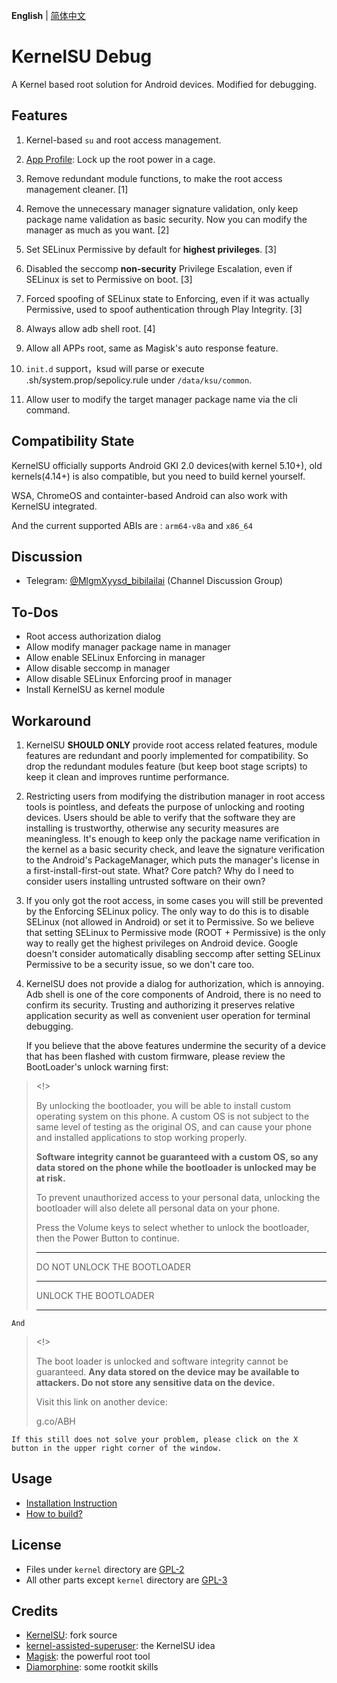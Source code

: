 **English** | [简体中文](README_CN.md)

# KernelSU Debug

A Kernel based root solution for Android devices. Modified for debugging.

## Features

1. Kernel-based `su` and root access management.
2. [App Profile](https://kernelsu.org/guide/app-profile.html): Lock up the root power in a cage.

3. Remove redundant module functions, to make the root access management cleaner. [1]
4. Remove the unnecessary manager signature validation, only keep package name validation as basic security. Now you can modify the manager as much as you want. [2]
5. Set SELinux Permissive by default for **highest privileges**. [3]
6. Disabled the seccomp **non-security** Privilege Escalation, even if SELinux is set to Permissive on boot. [3]
7. Forced spoofing of SELinux state to Enforcing, even if it was actually Permissive, used to spoof authentication through Play Integrity.  [3]
8. Always allow adb shell root. [4]
9. Allow all APPs root, same as Magisk's auto response feature.
10. `init.d` support，ksud will parse or execute <stage>.sh/system.prop/sepolicy.rule under `/data/ksu/common`.
11. Allow user to modify the target manager package name via the cli command.

## Compatibility State

KernelSU officially supports Android GKI 2.0 devices(with kernel 5.10+), old kernels(4.14+) is also compatible, but you need to build kernel yourself.

WSA, ChromeOS and containter-based Android can also work with KernelSU integrated.

And the current supported ABIs are : `arm64-v8a` and `x86_64`

## Discussion

- Telegram: [@MlgmXyysd_bibilailai](https://t.me/MlgmXyysd_bibilailai) (Channel Discussion Group)

## To-Dos

- Root access authorization dialog
- Allow modify manager package name in manager
- Allow enable SELinux Enforcing in manager
- Allow disable seccomp in manager
- Allow disable SELinux Enforcing proof in manager
- Install KernelSU as kernel module

## Workaround

1. KernelSU **SHOULD ONLY** provide root access related features, module features are redundant and poorly implemented for compatibility. So drop the redundant modules feature (but keep boot stage scripts) to keep it clean and improves runtime performance.

2. Restricting users from modifying the distribution manager in root access tools is pointless, and defeats the purpose of unlocking and rooting devices. Users should be able to verify that the software they are installing is trustworthy, otherwise any security measures are meaningless. It's enough to keep only the package name verification in the kernel as a basic security check, and leave the signature verification to the Android's PackageManager, which puts the manager's license in a first-install-first-out state. What? Core patch? Why do I need to consider users installing untrusted software on their own?

3. If you only got the root access, in some cases you will still be prevented by the Enforcing SELinux policy. The only way to do this is to disable SELinux (not allowed in Android) or set it to Permissive. So we believe that setting SELinux to Permissive mode (ROOT + Permissive) is the only way to really get the highest privileges on Android device. Google doesn't consider automatically disabling seccomp after setting SELinux Permissive to be a security issue, so we don't care too.

4. KernelSU does not provide a dialog for authorization, which is annoying. Adb shell is one of the core components of Android, there is no need to confirm its security. Trusting and authorizing it preserves relative application security as well as convenient user operation for terminal debugging.


	If you believe that the above features undermine the security of a device that has been flashed with custom firmware, please review the BootLoader's unlock warning first:

> <!>
> 
> By unlocking the bootloader, you will be able to install custom operating system on this phone. A custom OS is not subject to the same level of testing as the original OS, and can cause your phone and installed applications to stop working properly.
> 
> **Software integrity cannot be guaranteed with a custom OS, so any data stored on the phone while the bootloader is unlocked may be at risk.**
> 
> To prevent unauthorized access to your personal data, unlocking the bootloader will also delete all personal data on your phone.
> 
> Press the Volume keys to select whether to unlock the bootloader, then the Power Button to continue.
> 
> __________
> DO NOT UNLOCK THE BOOTLOADER
> __________
> UNLOCK THE BOOTLOADER
> __________

	And

> <!>
> 
> The boot loader is unlocked and software integrity cannot be guaranteed. **Any data stored on the device may be available to attackers. Do not store any sensitive data on the device.**
> 
> Visit this link on another device:
> 
> g.co/ABH

	If this still does not solve your problem, please click on the X button in the upper right corner of the window.

## Usage

- [Installation Instruction](https://kernelsu.org/guide/installation.html)
- [How to build?](https://kernelsu.org/guide/how-to-build.html)

## License

- Files under `kernel` directory are [GPL-2](https://www.gnu.org/licenses/old-licenses/gpl-2.0.en.html)
- All other parts except `kernel` directory are [GPL-3](https://www.gnu.org/licenses/gpl-3.0.html)

## Credits

- [KernelSU](https://github.com/tiann/KernelSU): fork source
- [kernel-assisted-superuser](https://git.zx2c4.com/kernel-assisted-superuser/about/): the KernelSU idea
- [Magisk](https://github.com/topjohnwu/Magisk): the powerful root tool
- [Diamorphine](https://github.com/m0nad/Diamorphine): some rootkit skills

